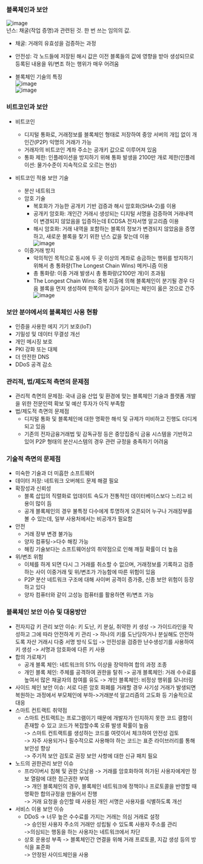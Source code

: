 ### 블록체인과 보안   
![image](https://user-images.githubusercontent.com/28378553/126039905-21773719-f033-401d-b445-9500df88e75d.png)   
넌스: 채굴(작업 증명)과 관련된 것. 한 번 쓰는 임의의 값.
- 채굴: 거래의 유효성을 검증하는 과정
- 안전성: 각 노드들에 저장된 해시 값은 이전 블록들의 값에 영향을 받아 생성되므로 등록된 내용을 위/변조 하는 행위가 매우 어려움

- 블록체인 기술의 특징   
![image](https://user-images.githubusercontent.com/28378553/126040030-190b7433-df06-4c19-aca1-cb7c6e316f84.png)   
![image](https://user-images.githubusercontent.com/28378553/126040087-7d245250-48ad-4727-8fa0-aef982ceb580.png)   

### 비트코인과 보안
- 비트코인
  + 디지털 통화로, 거래정보를 블록체인 형태로 저장하여 중앙 서버의 개입 없이 개인간(P2P) 익명의 거래가 가능
  + 거래자의 비트코인 계좌 주소는 공개키 값으로 이루어져 있음
  + 통화 제한: 인플레이션을 방지하기 위해 통화 발생을 2100만 개로 제한(인플레이션: 물가수준이 지속적으로 오르는 현상)

- 비트코인 적용 보안 기술
  + 분산 네트워크
  + 암호 기술
    - 복호화가 가능한 공개키 기반 검증과 해시 암호화(SHA-2)를 이용
    - 공개키 암호화: 개인간 거래시 생성되는 디지털 서명을 검증하여 거래내역이 변경되지 않았음을 입증하는데 ECDSA 전자서명 알고리즘 이용
    - 해시 암호화: 거래 내역을 포함하는 블록의 정보가 변경되지 않았음을 증명하고, 새로운 블록을 찾기 위한 넌스 값을 찾는데 이용   
    ![image](https://user-images.githubusercontent.com/28378553/126040974-01abbf7d-451d-400a-a2a8-7396607b97bc.png)    
  + 이중거래 방지
    - 악의적인 목적으로 동시에 두 곳 이상의 계좌로 송금하는 행위를 방지하기 위해서 총 통화량(The Longest Chain Wins) 메커니즘 이용
    - 총 통화량: 이중 거래 발생시 총 통화량(2100만 개)이 초과됨
    - The Longest Chain Wins: 중복 지출에 의해 블록체인이 분기될 경우 다음 블록을 먼저 생성하여 한쪽의 길이가 길어지는 체인이 옳은 것으로 간주   
    ![image](https://user-images.githubusercontent.com/28378553/126041178-e945f1e0-d568-4c43-8f57-4cc473995730.png)    

### 보안 분야에서의 블록체인 사용 현황
  + 인증을 사용한 에지 기기 보호(IoT)
  + 기밀성 및 데이터 무결성 개선
  + 개인 메시징 보호
  + PKI 강화 또는 대체
  + 더 안전한 DNS
  + DDoS 공격 감소

### 관리적, 법/제도적 측면의 문제점
- 관리적 측면의 문제점: 국내 금융 산업 및 환경에 맞는 블록체인 기술과 플랫폼 개발을 위한 전문인력 확보 및 예산 투자가 아직 부족함
- 법/제도적 측면의 문제점
  + 디지털 통화 및 블록체인에 대한 명확한 해석 및 규제가 미비하고 진행도 더디게 되고 있음
  + 기존의 전자금융거래법 및 감독규정 등은 중앙집중식 금융 시스템을 기반하고 있어 P2P 형태의 분산시스템의 경우 관련 규정을 충족하기 어려움

### 기술적 측면의 문제점
- 미숙한 기술과 더 미흡한 소프트웨어
- 데이터 저장: 네트워크 오버헤드 문제 해결 필요
- 확장성과 신뢰성
  + 블록 삽입의 직렬화로 업데이트 속도가 전통적인 데이터베이스보다 느리고 비용이 많이 듬
  + 공개 블록체인의 경우 불특정 다수에게 투명하게 오픈되어 누구나 거래장부를 볼 수 있는데, 일부 사용처에서는 비공개가 필요함
- 안전
  + 거래 장부 변경 불가능
  + 양자 컴퓨팅->다수 해킹 가능
  + 해킹 기술보다는 소프트웨어상의 취약점으로 인해 깨질 확률이 더 높음
- 위/변조 위험
  + 이체를 하게 되면 다시 그 거래를 취소할 수 없으며, 거래정보를 기록하고 검증하는 사이 이중거래 및 위/변조가 가능함에 따른 위험이 있음
  + P2P 분산 네트워크 구조에 대해 사이버 공격이 증가중, 신종 보안 위험이 등장하고 있다
  + 양자 컴퓨터와 같이 고성능 컴퓨터를 활용하면 위/변조 가능
  
### 블록체인 보안 이슈 및 대응방안
- 전자지갑 키 관리 보안 이슈: 키 도난, 키 분실, 취약한 키 생성
  -> 가이드라인을 작성하고 그에 따라 안전하게 키 관리
  -> 하나의 키를 도난당하거나 분실해도 안전하도록 자산 거래시 다중 서명 방식 도입
  -> 안전성을 검증한 난수생성기를 사용하여 키 생성
  -> 서명과 암호화에 다른 키 사용
- 합의 가로채기
  + 공개 블록 체인: 네트워크의 51% 이상을 장악하여 합의 과정 조종
  + 개인 블록 체인: 주체를 공격하여 권한을 탈취
  -> 공개 블록체인: 거래 수수료를 높여서 많은 채굴자의 참여를 유도
  -> 개인 블록체인: 비정상 행위를 모니터링
- 사이드 체인 보안 이슈: 서로 다른 암호 화폐를 거래할 경우 사기성 거래가 발생되면 복원하는 과정에서 부모체인에 부하->거래분석 알고리즘의 고도화 등 기술적으로 대응
- 스마트 컨트랙트 취약점
  + 스마트 컨트랙트는 프로그램이기 때문에 개발자가 인지하지 못한 코드 결함이 존재할 수 있고 코드가 복잡할수록 오류 발생 확률이 높음   
  -> 스마트 컨트랙트를 생성하는 코드를 여럿이서 체크하여 안전성 검토   
  -> 자주 사용되거나 필수적으로 사용해야 하는 코드는 표준 라이브러리를 통해 보안성 향상   
  -> 주기적 보안 검토로 권장 보안 사항에 대한 신규 패치 필요
- 노드의 권한관리 보안 이슈
  + 프라이버시 침해 및 권한 오남용
  -> 거래를 암호화하여 허가된 사용자에게만 정보 열람에 대한 접근권한 부여   
  -> 개인 블록체인의 경우, 블록체인 네트워크에 정책이나 프로토콜을 반영할 때 명확한 합의규정을 만들어서 진행   
  -> 거래 요청을 승인할 때 사용된 개인 서명은 사용자를 식별하도록 개선
- 서비스 이용 보안 이슈
  + DDoS
    -> 너무 높은 수수료를 가지는 거래는 의심 거래로 설정   
    -> 승인된 사용자 주소의 거래만 성립될 수 있도록 사용자 주소를 관리    
    ->의심되는 행동을 하는 사용자는 네트워크에서 차단
  + 상호 운용성 부족
    -> 블록체인간 연결을 위해 거래 프로토콜, 지갑 생성 등의 방식을 표준화   
    -> 안정된 사이드체인을 사용
